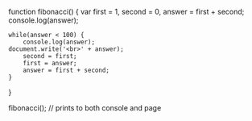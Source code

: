 function fibonacci() {
	var first = 1,
    	second = 0,
        answer = first + second;
		console.log(answer);
       
    while(answer < 100) {
    	console.log(answer);
	document.write('<br>' + answer);
        second = first;
        first = answer;
        answer = first + second;
    }
}

fibonacci(); // prints to both console and page
